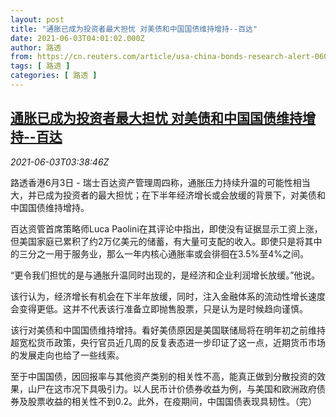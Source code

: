 ```yaml
---
layout: post
title: "通胀已成为投资者最大担忧 对美债和中国国债维持增持--百达"
date: 2021-06-03T04:01:02.000Z
author: 路透
from: https://cn.reuters.com/article/usa-china-bonds-research-alert-0603-thur-idCNKCS2DF07U
tags: [ 路透 ]
categories: [ 路透 ]
---
```

<!--1622692862000-->
[通胀已成为投资者最大担忧 对美债和中国国债维持增持--百达](https://cn.reuters.com/article/usa-china-bonds-research-alert-0603-thur-idCNKCS2DF07U)
------

<div>
<div><i>2021-06-03T03:38:46Z</i></div><p>路透香港6月3日 - 瑞士百达资产管理周四称，通胀压力持续升温的可能性相当大，并已成为投资者的最大担忧；在下半年经济增长或会放缓的背景下，对美债和中国国债维持增持。</p><p>百达资管首席策略师Luca Paolini在其评论中指出，即使没有证据显示工资上涨，但美国家庭已累积了约2万亿美元的储蓄，有大量可支配的收入。即使只是将其中的三分之一用于服务业，那么一年内核心通胀率或会徘徊在3.5%至4%之间。</p><p>“更令我们担忧的是与通胀升温同时出现的，是经济和企业利润增长放缓。”他说。</p><p>该行认为，经济增长有机会在下半年放缓，同时，注入金融体系的流动性增长速度会变得更低。这并不代表该行准备立即抛售股票，只是认为是时候趋向谨慎。</p><p>该行对美债和中国国债维持增持。看好美债原因是美国联储局将在明年初之前维持超宽松货币政策，央行官员近几周的反复表态进一步印证了这一点，近期货币市场的发展走向也给了一些线索。</p><p>至于中国国债，因回报率与其他资产类别的相关性不高，能真正做到分散投资的效果，山尸在这市况下具吸引力。以人民币计价债券收益为例，与美国和欧洲政府债券及股票收益的相关性不到0.2。此外，在疫期间，中国国债表现具韧性。（完）</p>
</div>
